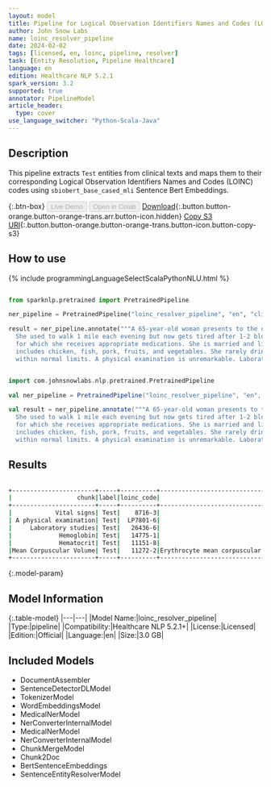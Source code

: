 ```yaml
---
layout: model
title: Pipeline for Logical Observation Identifiers Names and Codes (LOINC)
author: John Snow Labs
name: loinc_resolver_pipeline
date: 2024-02-02
tags: [licensed, en, loinc, pipeline, resolver]
task: [Entity Resolution, Pipeline Healthcare]
language: en
edition: Healthcare NLP 5.2.1
spark_version: 3.2
supported: true
annotator: PipelineModel
article_header:
  type: cover
use_language_switcher: "Python-Scala-Java"
---
```


## Description

This pipeline extracts `Test` entities from clinical texts and maps them to their corresponding Logical Observation Identifiers Names and Codes (LOINC) codes using `sbiobert_base_cased_mli` Sentence Bert Embeddings.

{:.btn-box}
<button class="button button-orange" disabled>Live Demo</button>
<button class="button button-orange" disabled>Open in Colab</button>
[Download](https://s3.amazonaws.com/auxdata.johnsnowlabs.com/clinical/models/loinc_resolver_pipeline_en_5.2.1_3.2_1706884816860.zip){:.button.button-orange.button-orange-trans.arr.button-icon.hidden}
[Copy S3 URI](s3://auxdata.johnsnowlabs.com/clinical/models/loinc_resolver_pipeline_en_5.2.1_3.2_1706884816860.zip){:.button.button-orange.button-orange-trans.button-icon.button-copy-s3}

## How to use



<div class="tabs-box" markdown="1">
{% include programmingLanguageSelectScalaPythonNLU.html %}
  
```python

from sparknlp.pretrained import PretrainedPipeline

ner_pipeline = PretrainedPipeline("loinc_resolver_pipeline", "en", "clinical/models")

result = ner_pipeline.annotate("""A 65-year-old woman presents to the office with generalized fatigue for the last 4 months.
  She used to walk 1 mile each evening but now gets tired after 1-2 blocks. She has a history of Crohn disease and hypertension
  for which she receives appropriate medications. She is married and lives with her husband. She eats a balanced diet that
  includes chicken, fish, pork, fruits, and vegetables. She rarely drinks alcohol and denies tobacco use. Vital signs are
  within normal limits. A physical examination is unremarkable. Laboratory studies show the following: Hemoglobin: 9.8g/dL, Hematocrit: 32%, Mean Corpuscular Volume: 110 μm3""")

```
```scala

import com.johnsnowlabs.nlp.pretrained.PretrainedPipeline

val ner_pipeline = PretrainedPipeline("loinc_resolver_pipeline", "en", "clinical/models")

val result = ner_pipeline.annotate("""A 65-year-old woman presents to the office with generalized fatigue for the last 4 months.
  She used to walk 1 mile each evening but now gets tired after 1-2 blocks. She has a history of Crohn disease and hypertension
  for which she receives appropriate medications. She is married and lives with her husband. She eats a balanced diet that
  includes chicken, fish, pork, fruits, and vegetables. She rarely drinks alcohol and denies tobacco use. Her vital signs are
  within normal limits. A physical examination is unremarkable. Laboratory studies show the following: Hemoglobin: 9.8 g/dL, Hematocrit: 32%, Mean Corpuscular Volume: 110 μm3""")

```
</div>

## Results

```bash

+-----------------------+-----+----------+----------------------------------------------------------------------+----------------------------------------------------------------------+----------------------------------------------------------------------+
|                  chunk|label|loinc_code|                                                            resolution|                                                             all_codes|                                                       all_resolutions|
+-----------------------+-----+----------+----------------------------------------------------------------------+----------------------------------------------------------------------+----------------------------------------------------------------------+
|            Vital signs| Test|    8716-3|                                             Vital signs [Vital signs]|8716-3:::67801-1:::80339-5:::34566-0:::29274-8:::95634-2:::31210-8:...|Vital signs [Vital signs]:::EMS vital signs [EMS vital signs]:::Vit...|
| A physical examination| Test|  LP7801-6|                                         Physical exam [Physical exam]|LP7801-6:::55286-9:::11384-5:::67668-4:::100223-7:::29545-1:::79897...|Physical exam [Physical exam]:::Physical examination by body areas ...|
|     Laboratory studies| Test|   26436-6|                               Laboratory studies [Laboratory studies]|26436-6:::LP36394-2:::52482-7:::ATTACH.LAB:::11502-2:::LA7451-3:::3...|Laboratory studies [Laboratory studies]:::Laboratory device [Labora...|
|             Hemoglobin| Test|   14775-1|                                               Hemoglobin [Hemoglobin]|14775-1:::LP30929-1:::34663-5:::18277-4:::10346-5:::LP30932-5:::532...|Hemoglobin [Hemoglobin]:::Hemoglobin G [Hemoglobin G]:::Hemoglobin ...|
|             Hematocrit| Test|   11151-8|                                               Hematocrit [Hematocrit]|11151-8:::16931-8:::32354-3:::20570-8:::11153-4:::39227-4:::42908-4...|Hematocrit [Hematocrit]:::Hematocrit/Hemoglobin [Hematocrit/Hemoglo...|
|Mean Corpuscular Volume| Test|   11272-2|Erythrocyte mean corpuscular volume [Erythrocyte mean corpuscular v...|11272-2:::30386-7:::48706-6:::30899-9:::51641-9:::33878-0:::LP15006...|Erythrocyte mean corpuscular volume [Erythrocyte mean corpuscular v...|
+-----------------------+-----+----------+----------------------------------------------------------------------+----------------------------------------------------------------------+----------------------------------------------------------------------+


```

{:.model-param}
## Model Information

{:.table-model}
|---|---|
|Model Name:|loinc_resolver_pipeline|
|Type:|pipeline|
|Compatibility:|Healthcare NLP 5.2.1+|
|License:|Licensed|
|Edition:|Official|
|Language:|en|
|Size:|3.0 GB|

## Included Models

- DocumentAssembler
- SentenceDetectorDLModel
- TokenizerModel
- WordEmbeddingsModel
- MedicalNerModel
- NerConverterInternalModel
- MedicalNerModel
- NerConverterInternalModel
- ChunkMergeModel
- Chunk2Doc
- BertSentenceEmbeddings
- SentenceEntityResolverModel

